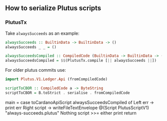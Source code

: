 ## How to serialize Plutus scripts

### PlutusTx
Take `alwaysSucceeds` as an example: 
```haskell
alwaysSucceeds :: BuiltinData -> BuiltinData -> ()
alwaysSucceeds _ _ = ()

alwaysSucceedsCompiled :: CompiledCode (BuiltinData -> BuiltinData -> ())
alwaysSucceedsCompiled = $$(PlutusTx.compile [|| alwaysSucceeds ||])
```
For older plutus commits use:
```haskell
import Plutus.V1.Ledger.Api (fromCompiledCode)

scriptToCBOR :: CompiledCode a -> ByteString
scriptToCBOR = B.toStrict . serialise . fromCompiledCode
```


main =
  case toCardanoApiScript alwaysSucceedsCompiled of
    Left err -> print err
    Right script ->
      writeFileTextEnvelope @(Script PlutusScriptV1) "always-succeeds.plutus" Nothing script
      >>= either print return